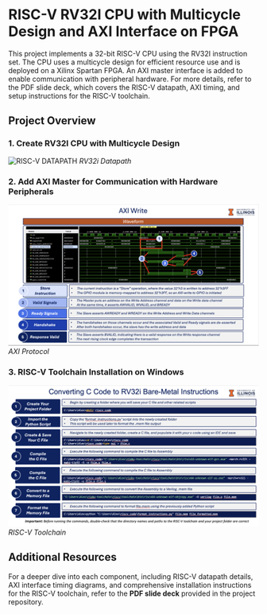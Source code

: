 # RISC-V RV32I CPU with Multicycle Design and AXI Interface on FPGA

This project implements a 32-bit RISC-V CPU using the RV32I instruction set. The CPU uses a multicycle design for efficient resource use and is deployed on a Xilinx Spartan FPGA. An AXI master interface is added to enable communication with peripheral hardware. For more details, refer to the PDF slide deck, which covers the RISC-V datapath, AXI timing, and setup instructions for the RISC-V toolchain.

## Project Overview

### 1. Create RV32I CPU with Multicycle Design

![RISC-V DATAPATH](img/riscv_slide.png)
*RV32i Datapath*

### 2. Add AXI Master for Communication with Hardware Peripherals

![AXI Protocol](img/axi_protocol.png)
*AXI Protocol*

### 3. RISC-V Toolchain Installation on Windows

![RISC-V Toolchain](img/riscv_toolchain.png)
*RISC-V Toolchain*

## Additional Resources

For a deeper dive into each component, including RISC-V datapath details, AXI interface timing diagrams, and comprehensive installation instructions for the RISC-V toolchain, refer to the **PDF slide deck** provided in the project repository.
